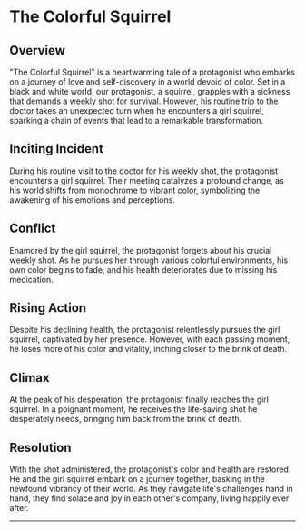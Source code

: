 # The Colorful Squirrel

## Overview
"The Colorful Squirrel" is a heartwarming tale of a protagonist who embarks on a journey of love and self-discovery in a world devoid of color. Set in a black and white world, our protagonist, a squirrel, grapples with a sickness that demands a weekly shot for survival. However, his routine trip to the doctor takes an unexpected turn when he encounters a girl squirrel, sparking a chain of events that lead to a remarkable transformation.

## Inciting Incident
During his routine visit to the doctor for his weekly shot, the protagonist encounters a girl squirrel. Their meeting catalyzes a profound change, as his world shifts from monochrome to vibrant color, symbolizing the awakening of his emotions and perceptions.

## Conflict
Enamored by the girl squirrel, the protagonist forgets about his crucial weekly shot. As he pursues her through various colorful environments, his own color begins to fade, and his health deteriorates due to missing his medication.

## Rising Action
Despite his declining health, the protagonist relentlessly pursues the girl squirrel, captivated by her presence. However, with each passing moment, he loses more of his color and vitality, inching closer to the brink of death.

## Climax
At the peak of his desperation, the protagonist finally reaches the girl squirrel. In a poignant moment, he receives the life-saving shot he desperately needs, bringing him back from the brink of death.

## Resolution
With the shot administered, the protagonist's color and health are restored. He and the girl squirrel embark on a journey together, basking in the newfound vibrancy of their world. As they navigate life's challenges hand in hand, they find solace and joy in each other's company, living happily ever after.

---
